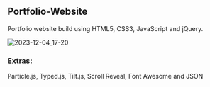 ## Portfolio-Website
Portfolio website build using HTML5, CSS3, JavaScript and jQuery.

![2023-12-04_17-20](https://github.com/vyasylum/My-Portfolio/assets/18509927/811e0231-520d-475a-b262-11e6da6fb3cc)


### Extras: 
Particle.js, Typed.js, Tilt.js, Scroll Reveal, Font Awesome and JSON 

